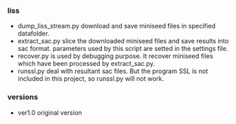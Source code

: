 ### liss
* dump_liss_stream.py download and save miniseed files in specified datafolder.
* extract_sac.py slice the downloaded miniseed files and save results into sac format.
parameters used by this script are setted in the settings file.
* recover.py is used by debugging purpose. It recover miniseed files which have been processed by extract_sac.py.
* runssl.py deal with resultant sac files. But the program SSL is not included in this project, so runssl.py will not work.

### versions
* ver1.0
original version
